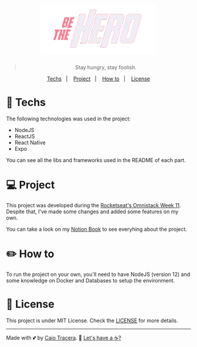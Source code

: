 <h1 align="center">
    <img src="./logo.png" alt="Be the Hero!">
</h1>

<blockquote align="center">
	Stay hungry, stay foolish.
</blockquote>

<p align="center">
	<a href="#rocket-Techs">Techs</a>&nbsp;&nbsp;&nbsp;|&nbsp;&nbsp;&nbsp;
	<a href="#computer-project">Project</a>&nbsp;&nbsp;&nbsp;|&nbsp;&nbsp;&nbsp;
	<a href="#pencil2-how-to">How to</a>&nbsp;&nbsp;&nbsp;|&nbsp;&nbsp;&nbsp;
	<a href="#memo-license">License</a>
</p>

# :rocket: Techs
The following technologies was used in the project:
* NodeJS
* ReactJS
* React Native
* Expo

You can see all the libs and frameworks used in the README of each part.

# :computer: Project
This project was developed during the [Rocketseat's Omnistack Week 11](https://rocketseat.com.br/). Despite that, I've made some changes and added some features on my own.

You can take a look on my [Notion Book](https://www.notion.so/caiotracera/BeTheHero-4ccfd638c538466ab6b43a154503087b) to see everyhing about the project.

# :pencil2: How to
To run the project on your own, you'll need to have NodeJS (version 12) and some knowledge on Docker and Databases to setup the environment.

# :memo: License
This project is under MIT License. Check the [LICENSE](LICENSE) for more details.

---

Made with :two_hearts: by [Caio Tracera](https://twitter.com/ctrcra). :wave: [Let's have a :coffee:?](https://www.linkedin.com/in/caiotracera/)